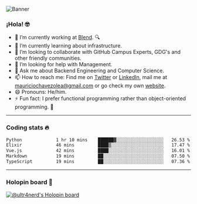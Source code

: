 ![Banner](banner.gif)
### ¡Hola! 🤓

- 🔭 I’m currently working at [Blend](https://blend.com/). 🔍
- 🌱 I’m currently learning about infrastructure.
- 👯 I’m looking to collaborate with GitHub Campus Experts, GDG's and other friendly communities.
- 🤔 I’m looking for help with Management.
- 💬 Ask me about Backend Engineering and Computer Science.
- 📫 How to reach me: Find me on [Twitter](https://twitter.com/ultr4nerd) or [LinkedIn](https://www.linkedin.com/in/ultr4nerd), mail me at [mauriciochavezolea@gmail.com](mailto:mauriciochavezolea@gmail.com) or go check my own [website](https://mauriciochavez.dev).
- 😄 Pronouns: He/him. 
- ⚡ Fun fact: I prefer functional programming rather than object-oriented programming. 🤭
---

### Coding stats 🔥

<!--START_SECTION:waka-->

```txt
Python             1 hr 10 mins    ██████▓░░░░░░░░░░░░░░░░░░   26.53 %
Elixir             46 mins         ████▒░░░░░░░░░░░░░░░░░░░░   17.47 %
Vue.js             42 mins         ████░░░░░░░░░░░░░░░░░░░░░   16.01 %
Markdown           19 mins         ██░░░░░░░░░░░░░░░░░░░░░░░   07.50 %
TypeScript         19 mins         ██░░░░░░░░░░░░░░░░░░░░░░░   07.36 %
```

<!--END_SECTION:waka-->

---

### Holopin board 🦖

[![@ultr4nerd's Holopin board](https://holopin.me/ultr4nerd)](https://holopin.io/@ultr4nerd)
